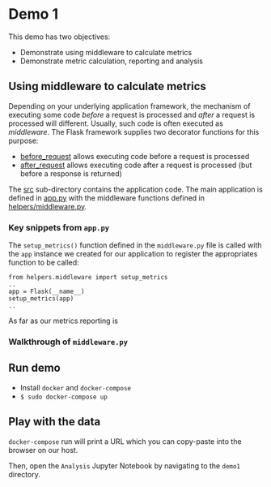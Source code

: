 # Demo 1

This demo has two objectives:

- Demonstrate using middleware to calculate metrics
- Demonstrate metric calculation, reporting and analysis

## Using middleware to calculate metrics

Depending on your underlying application framework, the mechanism of executing some code *before* a request is processed
and *after* a request is processed will different. Usually, such code is often executed as *middleware*. The Flask framework
supplies two decorator functions for this purpose:

- [before_request](http://flask.pocoo.org/docs/0.12/api/#flask.Flask.before_request) allows executing code before a request
  is processed
- [after_request](http://flask.pocoo.org/docs/0.12/api/#flask.Flask.after_request) allows executing code after a request is
  processed (but before a response is returned)

The [src](./src) sub-directory contains the application code. The main application is defined in [app.py](./src/app.py) with
the middleware functions defined in [helpers/middleware.py](./src/helpers/middleware.py). 

### Key snippets from `app.py`

The `setup_metrics()` function defined in the `middleware.py` file is called with the `app` instance we created for our
application to register the appropriates function to be called:

```
from helpers.middleware import setup_metrics
..
app = Flask(__name__)
setup_metrics(app)
..
```

As far as our metrics reporting is 
### Walkthrough of `middleware.py`



## Run demo

- Install `docker` and `docker-compose`
- `$ sudo docker-compose up`

## Play with the data

`docker-compose` run will print a URL which you can copy-paste into the browser on
our host.

Then, open the `Analysis` Jupyter Notebook by navigating to the `demo1` directory.

